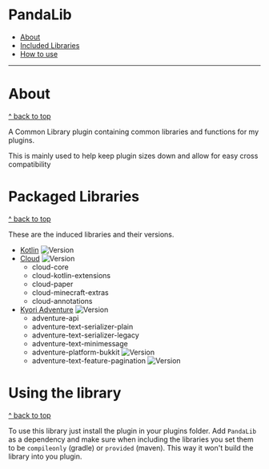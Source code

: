 # PandaLib

- [About](#about)
- [Included Libraries](#packaged-libraries)
- [How to use](#using-the-library)

---

# About
[^ back to top](#pandalib)

A Common Library plugin containing common libraries and functions for my plugins.

This is mainly used to help keep plugin sizes down and allow for easy cross compatibility

# Packaged Libraries
[^ back to top](#pandalib)

These are the induced libraries and their versions.

 - [Kotlin](https://kotlinlang.org/) ![Version](https://img.shields.io/badge/V-1.9.22-green.svg)
 - [Cloud](https://github.com/Incendo/cloud/tree/master/docs) ![Version](https://img.shields.io/badge/V-1.8.4-green.svg)
   - cloud-core 
   - cloud-kotlin-extensions
   - cloud-paper
   - cloud-minecraft-extras
   - cloud-annotations
 - [Kyori Adventure](https://docs.advntr.dev/index.html) ![Version](https://img.shields.io/badge/V-4.15.0-green.svg)
   - adventure-api
   - adventure-text-serializer-plain
   - adventure-text-serializer-legacy
   - adventure-text-minimessage
   - adventure-platform-bukkit ![Version](https://img.shields.io/badge/V-4.3.0-yellow.svg)
   - adventure-text-feature-pagination ![Version](https://img.shields.io/badge/V-4.0.0%20SNAPSHOT-yellow.svg)

# Using the library
[^ back to top](#pandalib)

To use this library just install the plugin in your plugins folder. Add `PandaLib` as a dependency and make sure when 
including the libraries you set them to be `compileonly` (gradle) or `provided` (maven). This way it won't build
the library into you plugin.
